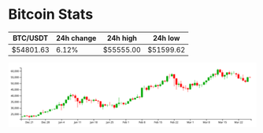 # Bitcoin Stats

BTC/USDT|24h change|24h high|24h low|
|---|---|---|---|
|$54801.63|6.12%|$55555.00|$51599.62|

<img src="./chart.svg">
